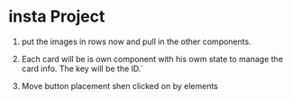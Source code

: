 # insta Project


1) put the images in rows now and pull in the other components.

2) Each card will be is own component with his owm state to manage the card info. The key will be the ID.`

3) Move button placement shen clicked on by elements


